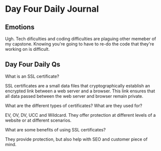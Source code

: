 # Day Four Daily Journal

## Emotions

Ugh. Tech dificulties and coding difficulties are plaguing other memeber of my capstone. Knowing you're going to have to re-do the code that they're working on is difficult.

## Day Four Daily Qs

What is an SSL certificate?

SSL certificates are a small data files that cryptographically establish an encrypted link between a web server and a browser. This link ensures that all data passed between the web server and browser remain private.

What are the different types of certificates? What are they used for?

EV, OV, DV, UCC and Wildcard. They offer protection at different levels of a website or at different scenarios.

What are some benefits of using SSL certificates?

They provide protection, but also help with SEO and customer piece of mind.